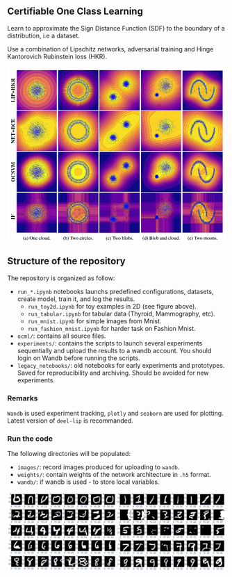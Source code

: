 ## Certifiable One Class Learning

Learn to approximate the Sign Distance Function (SDF) to the boundary of a distribution, i.e a dataset.

Use a combination of Lipschitz networks, adversarial training and Hinge Kantorovich Rubinstein loss (HKR).

![2D Toy example](figures/all_methods_grid.PNG)

## Structure of the repository

The repository is organized as follow:
  * `run_*.ipynb` notebooks launchs predefined configurations, datasets, create model, train it, and log the results.
    - `run_toy2d.ipynb` for toy examples in 2D (see figure above).
    - `run_tabular.ipynb` for tabular data (Thyroid, Mammography, etc).
    - `run_mnist.ipynb` for simple images from Mnist.
    - `run_fashion_mnist.ipynb` for harder task on Fashion Mnist.
  * `ocml/`: contains all source files.
  * `experiments/`: contains the scripts to launch several experiments sequentially and upload the results to a wandb account. You should login on Wandb before running the scripts.
  * `legacy_notebooks/`: old notebooks for early experiments and prototypes. Saved for reproducibility and archiving. Should be avoided for new experiments.

### Remarks

`Wandb` is used experiment tracking, `plotly` and `seaborn` are used for plotting. Latest version of `deel-lip` is recommanded.

### Run the code

The following directories will be populated:

  * `images/`: record images produced for uploading to `wandb`.
  * `weights/`: contain weights of the network architecture in `.h5` format.
  * `wandb/`: if wandb is used - to store local variables.

![Mnist GAN like images](figures/mnist_grid.PNG)

